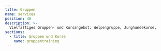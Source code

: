 ```yaml
---
title: Gruppen
name: services
position: 40
description: >-
  Vielfältiges Gruppen- und Kursangebot: Welpengruppe, Junghundekurse, Raufergruppe, Spielgruppe, Agility, Mantrailing, Hundewanderungen und vieles mehr.
sections:
  - title: Gruppen und Kurse
    name: gruppentraining
---
```



